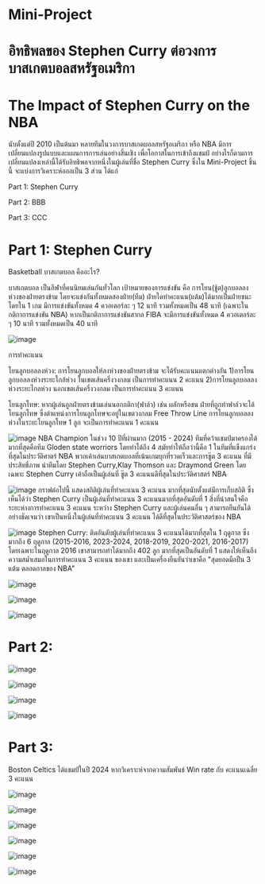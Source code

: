 # Mini-Project 
# อิทธิพลของ Stephen Curry ต่อวงการบาสเกตบอลสหรัฐอเมริกา
# The Impact of Stephen Curry on the NBA

   นับตั้งแต่ปี 2010 เป็นต้นมา หลายทีมในวงการบาสเกตบอลสหรัฐอเมริกา หรือ NBA มีการเปลี่ยนแปลงรูปแบบและแผนการการเล่นอย่างสิ้นเชิง เพื่อโอกาสในการเข้าถึงแชมป์ อย่างไรก็ตามการเปลี่ยนแปลงเหล่านี้ได้รับอิทธิพลจากหนึ่งในผู้เล่นที่ชื่อ Stephen Curry ซึ่งใน Mini-Project ชิ้นนี้ จะแบ่งการวิเคราะห์ออกเป็น 3 ส่วน ได้แก่

Part 1: Stephen Curry

Part 2: BBB

Part 3: CCC

# Part 1: Stephen Curry
  
Basketball
บาสเกตบอล คืออะไร?

บาสเกตบอล เป็นกีฬาที่คนนิยมเล่นกันทั่วโลก เป้าหมายของการแข่งขัน คือ การโยน(ชู้ต)ลูกบอลลงห่วงของฝ่ายตรงข้าม โดยจะแข่งกันทั้งหมดสองฝ่าย(ทีม) ฝ่ายใดทำคะแนน(แต้ม)ได้มากเป็นฝ่ายชนะ โดยใน 1 เกม มีการแข่งขันทั้งหมด 4 ควอเตอร์ละ ๆ 12 นาที รวมทั้งหมดเป็น 48 นาที (เฉพาะในกติกาการแข่งขัน NBA) หากเป็นกติกาการแข่งขันสากล FIBA จะมีการแข่งขันทั้งหมด 4 ควอเตอร์ละ ๆ 10 นาที รวมทั้งหมดเป็น 40 นาที

![image](https://github.com/user-attachments/assets/c659c5a2-0157-4402-87ea-2a6e532121bf)

การทำคะแนน

โยนลูกบอลลงห่วง: การโยนลูกบอลให้ลงห่วงของฝ่ายตรงข้าม จะได้รับคะแนนแตกต่างกัน 1)การโยนลูกบอลลงห่วงระยะใกล้ห่วง ในเขตเส้นครึ่งวงกลม เป็นการทำคะแนน 2 คะแนน 2)การโยนลูกบอลลงห่วงระยะไกลห่วง นอกเขตเส้นครึ่งวงกลม เป็นการทำคะแนน 3 คะแนน

โยนลูกโทษ: หากผู้เล่นถูกฝ่ายตรงข้ามเล่นนอกกติกา(ฟาล์ว) เช่น ผลักหรือชน ฝ่ายที่ถูกทำฟาล์วจะได้โยนลูกโทษ ซึ่งตำแหน่งการโยนลูกโทษจะอยู่ในเขตวงกลม Free Throw Line การโยนลูกบอลลงห่วงในระยะโยนลูกโทษ 1 ลูก จะเป็นการทำคะแนน 1 คะแนน

![image](https://github.com/user-attachments/assets/761f8104-bbae-4e57-aa5e-7d8a05a8d03c)
NBA Champion ในช่วง 10 ปีที่ผ่านมาก (2015 - 2024) ทีมที่คว้าแชมป์มาครองได้มากที่สุดคือทีม Gloden state worriors โดยทำได้ถึง 4 สมัยทำให้ถือว่านี้คือ 1 ในทีมที่แข็งแกร่งที่สุดในประวัติศาตร์ NBA พวกเค้าเล่นบาสเกตบอลที่เน้นเกมบุกที่รวดเร็วและการชู๊ต 3 คะแนน ที่มีประสิทธิ์ภาพ นำทีมโดย Stephen Curry,Klay Thomson และ Draymond Green โดย เฉพาะ Stephen Curry เค้าถือเป็นผู้เล่นที่ ชู๊ต 3 คะแนนดีที่สุดในประวัติศาสตร์ NBA

![image](https://github.com/user-attachments/assets/8a1faecc-f200-488a-9e34-088ebc3a9b66)
กราฟต่อไปนี้ แสดงสถิติผู้เล่นที่ทำคะแนน 3 คะแนน มากที่สุดนับตั้งแต่มีการเก็บสถิติ ซึ่งเห็นได้ว่า Stephen Curry เป็นผู้เล่นที่ทำคะแนน 3 คะแนนมากที่สุดอันดับที่ 1 สิ่งที่น่าสนใจคือ ระยะห่างการทำคะแนน 3 คะแนน ระหว่าง Stephen Curry และผู้เล่นคนอื่น ๆ สามารถยืนยันได้อย่างชัดเจนว่า เขาเป็นหนึ่งในผู้เล่นที่ทำคะแนน 3 คะแนน ได้ดีที่สุดในประวัติศาสตร์ของ NBA

![image](https://github.com/user-attachments/assets/d0830091-801d-416e-85e7-b569a16774c0)
Stephen Curry: ติดอันดับผู้เล่นที่ทำคะแนน 3 คะแนนได้มากที่สุดใน 1 ฤดูกาล ซึ่งมากถึง 6 ฤดูกาล (2015-2016, 2023-2024, 2018-2019, 2020-2021, 2016-2017) โดยเฉพาะในฤดูกาล 2016 เขาสามารถทำได้มากถึง 402 ลูก มากที่สุดเป็นอันดับที่ 1 แสดงให้เห็นถึงความสม่ำเสมอในการทำคะแนน 3 คะแนน ของเขา และเป็นเครื่องยืนยันว่าเขาคือ "สุดยอดมือปืน 3 แต้ม ตลอดกาลของ NBA" 

![image](https://github.com/user-attachments/assets/7ff1c167-db58-4595-8bdb-62153fff1c15)

![image](https://github.com/user-attachments/assets/101348e2-8fb6-49fe-aa15-015b4a2905d4)

![image](https://github.com/user-attachments/assets/54708bc8-c321-4579-bf38-c2a170ed7ddb)

# Part 2:

![image](https://github.com/user-attachments/assets/f048bb50-447b-4bf7-a9a1-425091817e97)

![image](https://github.com/user-attachments/assets/bcd07697-7121-4acc-9731-83a568a73e27)

![image](https://github.com/user-attachments/assets/6345969f-9099-445d-8253-b26852aace8e)

![image](https://github.com/user-attachments/assets/5481ac81-9eb4-46b1-854e-58da65e06fcf)


# Part 3:
Boston Celtics ได้แชมป์ในปี 2024 หากวิเคราะห์จากความสัมพันธ์ Win rate กับ คะแนนเฉลี่ย 3 คะแนน

![image](https://github.com/user-attachments/assets/6da3afb1-ac85-4034-8b50-bab81cf109ea)

![image](https://github.com/user-attachments/assets/4a5cf845-4e61-4978-8cff-80c271c9e78a)

![image](https://github.com/user-attachments/assets/ac76c42f-cbae-4896-9ce5-3637bc300f12)

![image](https://github.com/user-attachments/assets/da4aa313-0b89-467d-bacb-3b088d409208)

![image](https://github.com/user-attachments/assets/79e59479-eb9f-4e62-95c1-8cc85822adf7)

![image](https://github.com/user-attachments/assets/ceb32f40-cc5d-4fb7-9e59-1ffa891056bc)





















































